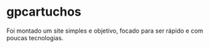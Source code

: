 # gpcartuchos
Foi montado um site simples e objetivo, focado para ser rápido e com poucas tecnologias.
